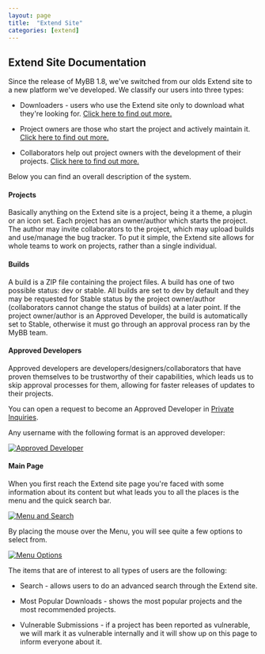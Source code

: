 ```yaml
---
layout: page
title:  "Extend Site"
categories: [extend]
---
```


## Extend Site Documentation

Since the release of MyBB 1.8, we've switched from our olds Extend site to a new platform we've developed.
We classify our users into three types:

* Downloaders - users who use the Extend site only to download what they're looking for. [Click here to find out more.](http://docs.mybb.com/extend/browsing-downloading-from-extend)

* Project owners are those who start the project and actively maintain it. [Click here to find out more.](http://docs.mybb.com/extend/owning-managing-projects)

* Collaborators help out project owners with the development of their projects. [Click here to find out more.](http://docs.mybb.com/extend/contributing-to-projects)

Below you can find an overall description of the system.

#### Projects
Basically anything on the Extend site is a project, being it a theme, a plugin or an icon set. Each project has an owner/author which starts the project.
The author may invite collaborators to the project, which may upload builds and use/manage the bug tracker. To put it simple, the Extend site allows for whole teams to work on projects, rather than a single individual.

#### Builds
A build is a ZIP file containing the project files. A build has one of two possible status: dev or stable.
All builds are set to dev by default and they may be requested for Stable status by the project owner/author (collaborators cannot change the status of builds) at a later point. If the project owner/author is an Approved Developer, the build is automatically set to Stable, otherwise it must go through an approval process ran by the MyBB team.

#### Approved Developers
Approved developers are developers/designers/collaborators that have proven themselves to be trustworthy of their capabilities, which leads us to skip approval processes for them, allowing for faster releases of updates to their projects.

You can open a request to become an Approved Developer in [Private Inquiries](http://community.mybb.com/forum-135.html).

Any username with the following format is an approved developer:

[![Approved Developer](/assets/images/mods/approved_developer.png)](/assets/images/mods/approved_developer.png)

#### Main Page
When you first reach the Extend site page you're faced with some information about its content but what leads you to all the places is the menu and the quick search bar.

[![Menu and Search](/assets/images/mods/index1.png)](/assets/images/mods/index1.png)

By placing the mouse over the Menu, you will see quite a few options to select from.

[![Menu Options](/assets/images/mods/index2.png)](/assets/images/mods/index2.png)

The items that are of interest to all types of users are the following:

* Search - allows users to do an advanced search through the Extend site.

* Most Popular Downloads - shows the most popular projects and the most recommended projects.

* Vulnerable Submissions - if a project has been reported as vulnerable, we will mark it as vulnerable internally and it will show up on this page to inform everyone about it.
